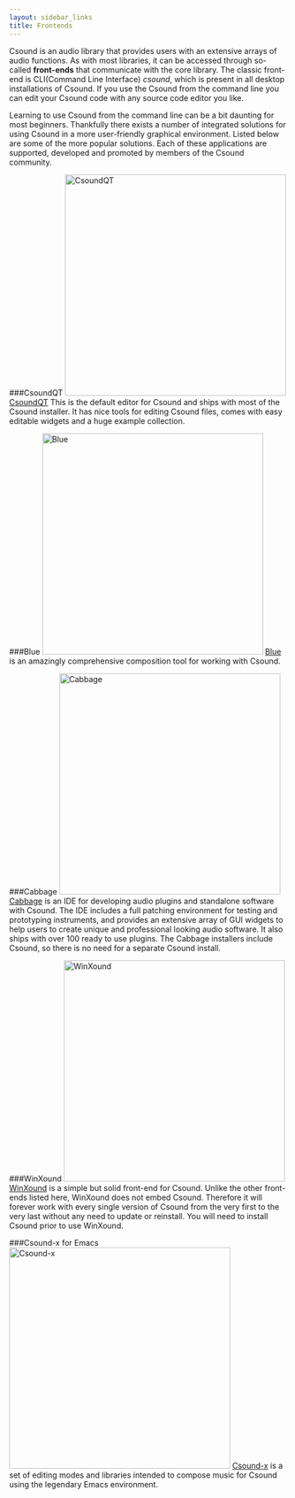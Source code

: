 ```yaml
---
layout: sidebar_links
title: Frontends
---
```



Csound is an audio library that provides users with an extensive arrays of audio functions. As with most libraries, it can be accessed through so-called **front-ends** that communicate with the core library. The classic front-end is CLI(Command Line Interface) *csound*, which is present in all desktop installations of Csound. If you use the Csound from the command line you can edit your Csound code with any source code editor you like. 

Learning to use Csound from the command line can be a bit daunting for most beginners. Thankfully there exists a number of integrated solutions for using Csound in a more user-friendly graphical environment. Listed below are some of the more popular solutions. Each of these applications are supported, developed and promoted by members of the Csound community. 

###CsoundQT
<img src="http://qutecsound.sourceforge.net/images/CsoundQt090.png" alt="CsoundQT" style="width: 400px;"/>
[CsoundQT](http://qutecsound.sourceforge.net/) This is the default editor for Csound and ships with most of the Csound installer. It has nice tools for editing Csound files, comes with easy editable widgets and a huge example collection. 

###Blue
<img src="http://booki.flossmanuals.net/csound/blue/static/blue_2012-10-29_generic-orc_3.png" alt="Blue" style="width: 400px;"/>
[Blue](http://blue.kunstmusik.com) is an amazingly comprehensive composition tool for working with Csound. 

###Cabbage
<img src="https://github.com/rorywalsh/cabbage/blob/master/Images/CabbageStudioScreen.png?raw=true" alt="Cabbage" style="width: 400px;"/>
[Cabbage](http://wwwcabbageaudio.com/) is an IDE for developing audio plugins and standalone software with Csound. The IDE includes a full patching environment for testing and prototyping instruments, and provides an extensive array of GUI widgets to help users to create unique and professional looking audio software. It also ships with over 100 ready to use plugins. The Cabbage installers include Csound, so there is no need for a separate Csound install.  

###WinXound
<img src="http://floss.booktype.pro/csound/winxound/static/WinXound_linux.jpg" alt="WinXound" style="width: 400px;"/>
[WinXound](http://winxound.codeplex.com) is a simple but solid front-end for Csound. Unlike the other front-ends listed here, WinXound does not embed Csound. Therefore it will forever work with every single version of Csound from the very first to the very last without any need to update or reinstall. You will need to install Csound prior to use WinXound.  

###Csound-x for Emacs
<img src="http://www.zogotounga.net/comp/snapshot.gif" alt="Csound-x" style="width: 400px;"/>
[Csound-x](http://www.zogotounga.net/comp/csoundx.html) is a set of editing modes and libraries intended to compose music for Csound using the legendary Emacs environment. 

